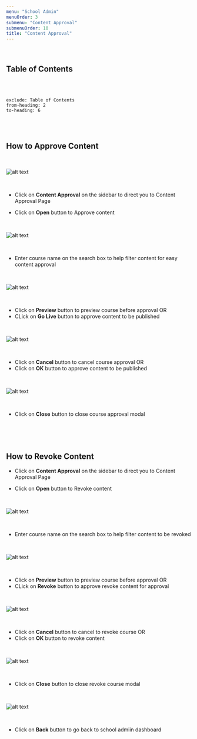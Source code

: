 ```yaml
---
menu: "School Admin"
menuOrder: 3
submenu: "Content Approval"
submenuOrder: 10
title: "Content Approval"
---
```


<br />

## Table of Contents

<br />
<br />

```toc
exclude: Table of Contents
from-heading: 2
to-heading: 6
```

<br />
<br />

## How to Approve Content

<br />

  ![alt text](/images/AdminContentApproval.png "Title")

<br />

* Click on **Content Approval** on the sidebar to direct you to Content Approval Page


* Click on **Open** button to Approve content 

<br />

  ![alt text](/images/AdminApprove.png "Title")

<br />

* Enter course name on the search box to help filter content for easy content approval

<br />

  ![alt text](/images/SchoolAdminPreview.png "Title")

<br />

* Click on **Preview** button to preview course before approval OR
* CLick on **Go Live** button to approve content to be published


<br />

  ![alt text](/images/AdminContentPublish.png "Title")

<br />

* Click on **Cancel** button to cancel course approval OR
* Click on **OK** button to approve content to be published

<br />

  ![alt text](/images/AdminCourseApprovalClose.png "Title")

<br />

* Click on **Close** button to close course approval modal
<br />
<br />
<br />

## How to Revoke Content

* Click on **Content Approval** on the sidebar to direct you to Content Approval Page

* Click on **Open** button to Revoke content

<br />

  ![alt text](/images/AdminRevokeContent.png "Title")

<br />

* Enter course name on the search box to help filter content to be revoked

<br />

  ![alt text](/images/SchoolAdminPreview.png "Title")

<br />

* Click on **Preview** button to preview course before approval OR
* CLick on **Revoke** button to approve revoke content for approval

<br />

  ![alt text](/images/AdminContentRevoke.png "Title")

<br />

* Click on **Cancel** button to cancel to revoke course OR
* Click on **OK** button to revoke content 


<br />

  ![alt text](/images/AdmiinRevoke.png "Title")

<br />

* Click on **Close** button to close revoke course modal


<br />

  ![alt text](/images/SchoolAdminBack.png "Title")

<br />

* Click on **Back** button to go back to school admiin dashboard
